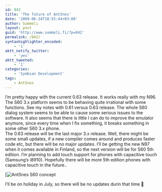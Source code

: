 ```yaml
---
id: 842
title: 'The future of AntSnes'
date: '2009-06-24T18:55:44+03:00'
author: Summeli
layout: post
guid: 'http://www.summeli.fi/?p=842'
permalink: /842/
syntaxhighlighter_encoded:
    - '1'
aktt_notify_twitter:
    - 'yes'
aktt_tweeted:
    - '1'
categories:
    - 'Symbian Development'
tags:
    - AntSnes
---
```


I’m pretty happy with the current 0.63 release. It works really with my N96. The S60 3.x platform seems to be behaving quite irrational with some functions. See my notes with 0.61 versus 0.63 release. The whole S60 dialog system seems to be able to cause some serious issues to the software. It also seems that there is little I can do to improve the emulator anymore, since every time when I fix something, it breaks something in some other S60 3.x phone.  
The 0.63 release will be the last major 3.x release. Well, there might be some small updates, if a new compiler comes around and produces faster code etc, but there will be no major updates. I’ll be getting the new N97 when it comes available in Finland, so the next version will be for S60 5th edition. I’m planning to add touch support for phones with capacitive touch (Samsung’s i8910). Hopefully there will be more 5th edition phones with capacitive touch in the future..

[![AntSnes S60 concept](http://www.summeli.com/wp-content/uploads/2009/06/AntSnes_S60_concept.jpg)

I’ll be on holiday in July, so there will be no updates durin that time 🙂 